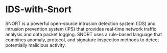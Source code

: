 # IDS-with-Snort

SNORT is a powerful open-source intrusion detection system (IDS) and intrusion prevention system (IPS) 
that provides real-time network traffic analysis and data packet logging. SNORT uses a rule-based language 
that combines anomaly, protocol, and signature inspection methods to detect potentially malicious activity.

